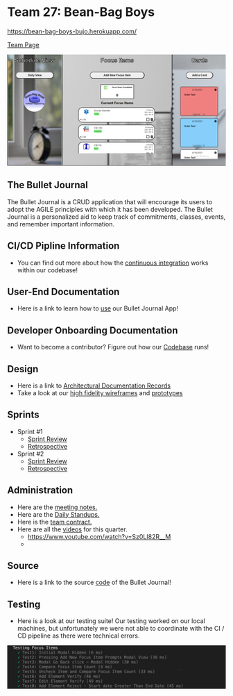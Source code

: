 # Team 27: Bean-Bag Boys

https://bean-bag-boys-bujo.herokuapp.com/

[Team Page](./admin/team.md)

![Front Page](./admin/teamPageassets/FrontPage.png)

## The Bullet Journal

The Bullet Journal is a CRUD application that will encourage its users to adopt the AGILE principles with which it has been developed. 
The Bullet Journal is a personalized aid to keep track of commitments, classes, events, and remember important information.

## CI/CD Pipline Information
- You can find out more about how the [continuous integration](./admin/cipipeline) works within our codebase! 

## User-End Documentation
- Here is a link to learn how to [use](./docs/Users%20Story%20Document.pdf) our Bullet Journal App!

## Developer Onboarding Documentation
- Want to become a contributor? Figure out how our [Codebase](./admin/onboard.md) runs!

## Design
- Here is a link to [Architectural Documentation Records](./specs/adrs)
- Take a look at our [high fidelity wireframes](https://www.figma.com/proto/YaKr3VQQVN1rDkYUJxNg6z/CSE-110?page-id=72%3A91&node-id=105%3A1305&viewport=-3364%2C1075%2C0.40340369939804077&scaling=min-zoom) and [prototypes](https://www.figma.com/proto/YaKr3VQQVN1rDkYUJxNg6z/CSE-110?page-id=72%3A91&node-id=105%3A1305&viewport=-3364%2C1075%2C0.40340369939804077&scaling=min-zoom)

## Sprints
- Sprint #1
  - [Sprint Review](./admin/meetings/051621-sprint-1-review.md)
  - [Retrospective](./admin/meetings/051621-retrospective.md)
- Sprint #2
  - [Sprint Review](./admin/meetings/053121-sprint-2-review.md)
  - [Retrospective](./admin/meetings/053121-retrospective2.md)

## Administration
- Here are the [meeting notes.](./admin/meetings)
- Here are the [Daily Standups.](./admin/dailyStandups)
- Here is the [team contract.](./admin/misc)
- Here are all the [videos](./admin/videos) for this quarter.
  - https://www.youtube.com/watch?v=Sz0LI82R__M
  - 

## Source
- Here is a link to the source [code](./source) of the Bullet Journal!

## Testing
- Here is a look at our testing suite! Our testing worked on our local machines, but unfortunately we were not able to coordinate with the CI / CD pipeline as there were technical errors.

![testing](./admin/teamPageassets/image.png)





